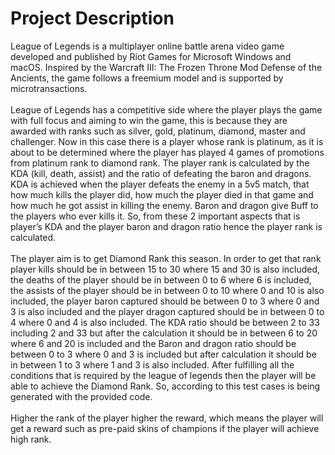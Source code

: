 <h1>Project Description</h1>
League of Legends is a multiplayer online battle arena video game developed and published by Riot Games for Microsoft Windows and macOS. Inspired by the Warcraft III: The Frozen Throne Mod Defense of the Ancients, the game follows a freemium model and is supported by microtransactions.<br><br>
League of Legends has a competitive side where the player plays the game with full focus and aiming to win the game, this is because they are awarded with ranks such as silver, gold, platinum, diamond, master and challenger. Now in this case there is a player whose rank is platinum, as it is about to be determined where the player has played 4 games of promotions from platinum rank to diamond rank. The player rank is calculated by the KDA (kill, death, assist) and the ratio of defeating the baron and dragons. KDA is achieved when the player defeats the enemy in a 5v5 match, that how much kills the player did, how much the player died in that game and how much he got assist in killing the enemy. Baron and dragon give Buff to the players who ever kills it. So, from these 2 important aspects that is player’s KDA and the player baron and dragon ratio hence the player rank is calculated.<br><br>
The player aim is to get Diamond Rank this season. In order to get that rank player kills should be in between 15 to 30 where 15 and 30 is also included, the deaths of the player should be in between 0 to 6 where 6 is included, the assists of the player should be in between 0 to 10 where 0 and 10 is also included, the player baron captured should be between 0 to 3 where 0 and 3 is also included and the player dragon captured should be in between 0 to 4 where 0 and 4 is also included.  The KDA ratio should be between 2 to 33 including 2 and 33 but after the calculation it should be in between 6 to 20 where 6 and 20 is included and the Baron and dragon ratio should be between 0 to 3 where 0 and 3 is included but after calculation it should be in between 1 to 3 where 1 and 3 is also included. After fulfilling all the conditions that is required by the league of legends then the player will be able to achieve the Diamond Rank. So, according to this test cases is being generated with the provided code.<br><br>
Higher the rank of the player higher the reward, which means the player will get a reward such as pre-paid skins of champions if the player will achieve high rank.
